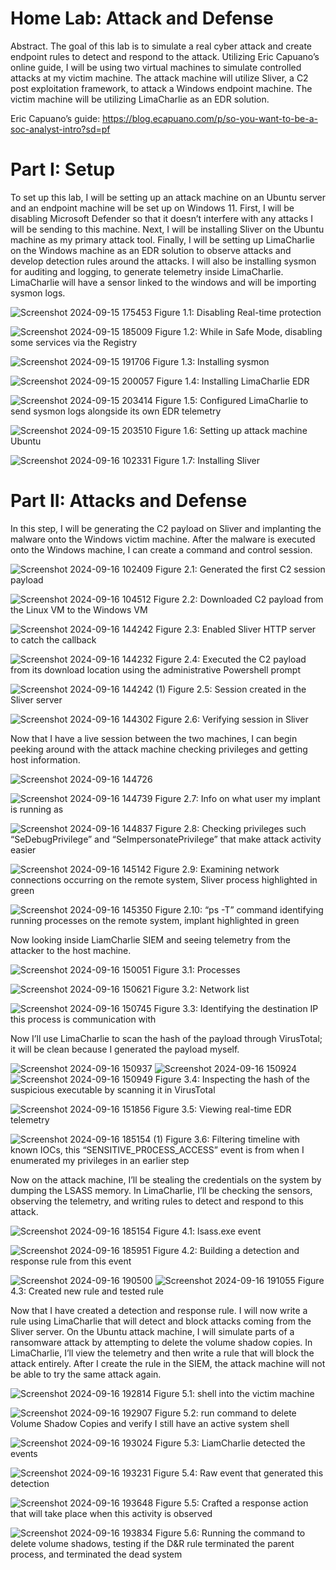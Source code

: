 # Home Lab: Attack and Defense
Abstract. The goal of this lab is to simulate a real cyber attack and create endpoint rules to detect and respond to the attack. Utilizing Eric Capuano’s online guide, I will be using two virtual machines to simulate controlled attacks at my victim machine. The attack machine will utilize Sliver, a C2 post exploitation framework, to attack a Windows endpoint machine. The victim machine will be utilizing LimaCharlie as an EDR solution.

Eric Capuano’s guide: https://blog.ecapuano.com/p/so-you-want-to-be-a-soc-analyst-intro?sd=pf

# Part I: Setup

To set up this lab, I will be setting up an attack machine on an Ubuntu server and an endpoint machine will be set up on Windows 11. First, I will be disabling Microsoft Defender so that it doesn’t interfere with any attacks I will be sending to this machine. Next, I will be installing Sliver on the Ubuntu machine as my primary attack tool. Finally, I will be setting up LimaCharlie on the Windows machine as an EDR solution to observe attacks and develop detection rules around the attacks. I will also be installing sysmon for auditing and logging, to generate telemetry inside LimaCharlie. LimaCharlie will have a sensor linked to the windows and will be importing sysmon logs.

![Screenshot 2024-09-15 175453](https://github.com/user-attachments/assets/d9b1363c-4f82-4551-8059-a80c73284a84)
Figure 1.1: Disabling Real-time protection

![Screenshot 2024-09-15 185009](https://github.com/user-attachments/assets/4ab97b02-a94e-4579-9f8a-f3b05edb25c9)
Figure 1.2: While in Safe Mode, disabling some services via the Registry

![Screenshot 2024-09-15 191706](https://github.com/user-attachments/assets/c1cd5f02-8b63-4e02-8ce5-03c97a07afdc)
Figure 1.3: Installing sysmon

![Screenshot 2024-09-15 200057](https://github.com/user-attachments/assets/5eb8a014-39ef-475a-b3d9-2a34611c7dbd)
Figure 1.4: Installing LimaCharlie EDR

![Screenshot 2024-09-15 203414](https://github.com/user-attachments/assets/9e2c8c08-6240-4e33-9a6e-305ab4af533a)
Figure 1.5: Configured LimaCharlie to send sysmon logs alongside its own EDR telemetry

![Screenshot 2024-09-15 203510](https://github.com/user-attachments/assets/0904640c-5e7a-4365-a22d-8ffd21184f59)
Figure 1.6: Setting up attack machine Ubuntu

![Screenshot 2024-09-16 102331](https://github.com/user-attachments/assets/099bc407-4f05-4b7d-8517-8a46c8a34398)
Figure 1.7: Installing Sliver

# Part II: Attacks and Defense

In this step, I will be generating the C2 payload on Sliver and implanting the malware onto the Windows victim machine. After the malware is executed onto the Windows machine, I can create a command and control session.

![Screenshot 2024-09-16 102409](https://github.com/user-attachments/assets/0e16f046-2a3c-406d-84c0-6afb4ffc4142)
Figure 2.1: Generated the first C2 session payload

![Screenshot 2024-09-16 104512](https://github.com/user-attachments/assets/c70d91d9-c555-49f6-b67c-c660580bae73)
Figure 2.2: Downloaded C2 payload from the Linux VM to the Windows VM

![Screenshot 2024-09-16 144242](https://github.com/user-attachments/assets/a85d81af-40cb-418e-9cdd-8c5cf3ded67b)
Figure 2.3: Enabled Sliver HTTP server to catch the callback

![Screenshot 2024-09-16 144232](https://github.com/user-attachments/assets/cadbf9fd-34f8-4092-bc63-d67ea95fa845)
Figure 2.4: Executed the C2 payload from its download location using the administrative Powershell prompt

![Screenshot 2024-09-16 144242 (1)](https://github.com/user-attachments/assets/9f0b0e8a-1714-4f12-9f63-5c60be45d3b2)
Figure 2.5: Session created in the Sliver server

![Screenshot 2024-09-16 144302](https://github.com/user-attachments/assets/56860b71-7a1b-490e-8e67-81d17622ddf7)
Figure 2.6: Verifying session in Sliver

Now that I have a live session between the two machines, I can begin peeking around with the attack machine checking privileges and getting host information.

![Screenshot 2024-09-16 144726](https://github.com/user-attachments/assets/9e1d81ad-6d97-4d54-ae47-1706ab67468c)

![Screenshot 2024-09-16 144739](https://github.com/user-attachments/assets/5bf7f171-8330-49fd-80ef-07f64e3ed682)
Figure 2.7: Info on what user my implant is running as

![Screenshot 2024-09-16 144837](https://github.com/user-attachments/assets/9c8178a6-d794-443f-bd0b-2b6d43338746)
Figure 2.8: Checking privileges such “SeDebugPrivilege” and “SeImpersonatePrivilege” that make attack activity easier

![Screenshot 2024-09-16 145142](https://github.com/user-attachments/assets/3f06050d-6210-4802-aed6-1c358748c930)
Figure 2.9: Examining network connections occurring on the remote system, Sliver process highlighted in green

![Screenshot 2024-09-16 145350](https://github.com/user-attachments/assets/cd4857d5-8268-4fb2-8ecb-b843cbb074a4)
Figure 2.10: “ps -T” command identifying running processes on the remote system, implant highlighted in green

Now looking inside LiamCharlie SIEM and seeing telemetry from the attacker to the host machine.

![Screenshot 2024-09-16 150051](https://github.com/user-attachments/assets/6e0c7cf6-f5e2-4cab-af9d-dcd2639788ce)
Figure 3.1: Processes

![Screenshot 2024-09-16 150621](https://github.com/user-attachments/assets/b87543f1-c6d9-4062-8116-9bcb304edafc)
Figure 3.2: Network list

![Screenshot 2024-09-16 150745](https://github.com/user-attachments/assets/077c3eec-3680-488f-8d5b-961946470761)
Figure 3.3: Identifying the destination IP this process is communication with

Now I’ll use LimaCharlie to scan the hash of the payload through VirusTotal; it will be clean because I generated the payload myself.

![Screenshot 2024-09-16 150937](https://github.com/user-attachments/assets/d584d93c-eddd-4e6a-a00e-72ecfb38be0a)
![Screenshot 2024-09-16 150924](https://github.com/user-attachments/assets/8a830fd2-8e11-4eff-8b09-119a4c960a76)
![Screenshot 2024-09-16 150949](https://github.com/user-attachments/assets/ce3acec6-acf6-4c7a-986e-f2cbf7c2566e)
Figure 3.4: Inspecting the hash of the suspicious executable by scanning it in VirusTotal

![Screenshot 2024-09-16 151856](https://github.com/user-attachments/assets/92bbbd89-dfa8-432b-b315-7926ef9e8327)
Figure 3.5: Viewing real-time EDR telemetry

![Screenshot 2024-09-16 185154 (1)](https://github.com/user-attachments/assets/193e802f-e5a1-4ab1-bc42-1bc8f9a11dbe)
Figure 3.6: Filtering timeline with known IOCs, this “SENSITIVE_PR0CESS_ACCESS” event is from when I enumerated my privileges in an earlier step

Now on the attack machine, I’ll be stealing the credentials on the system by dumping the LSASS memory. In LimaCharlie, I’ll be checking the sensors, observing the telemetry, and writing rules to detect and respond to this attack.

![Screenshot 2024-09-16 185154](https://github.com/user-attachments/assets/c866c407-96be-497e-a791-2b9385c4337a)
Figure 4.1: lsass.exe event

![Screenshot 2024-09-16 185951](https://github.com/user-attachments/assets/17f7889d-d87b-49df-9018-e8f91052bcae)
Figure 4.2: Building a detection and response rule from this event

![Screenshot 2024-09-16 190500](https://github.com/user-attachments/assets/f43cf4ad-3d93-447e-b870-9684f16424d9)
![Screenshot 2024-09-16 191055](https://github.com/user-attachments/assets/b29616bf-c54a-42f7-a384-3b2e6266c2f4)
Figure 4.3: Created new rule and tested rule

Now that I have created a detection and response rule. I will now write a rule using LimaCharlie that will detect and block attacks coming from the Sliver server. On the Ubuntu attack machine, I will simulate parts of a ransomware attack by attempting to delete the volume shadow copies. In LimaCharlie, I’ll view the telemetry and then write a rule that will block the attack entirely. After I create the rule in the SIEM, the attack machine will not be able to try the same attack again.

![Screenshot 2024-09-16 192814](https://github.com/user-attachments/assets/a1fd3e7c-1675-4a57-a3d1-3e816198b3f4)
Figure 5.1: shell into the victim machine

![Screenshot 2024-09-16 192907](https://github.com/user-attachments/assets/03cf2d89-815f-41b7-afdb-76649c29e5f8)
Figure 5.2: run command to delete Volume Shadow Copies and verify I still have an active system shell

![Screenshot 2024-09-16 193024](https://github.com/user-attachments/assets/84aa1188-ccc6-43ee-9785-00c2c1024b2a)
Figure 5.3: LiamCharlie detected the events

![Screenshot 2024-09-16 193231](https://github.com/user-attachments/assets/5f6498c7-088d-4d79-b6d1-855af90ef48c)
Figure 5.4: Raw event that generated this detection

![Screenshot 2024-09-16 193648](https://github.com/user-attachments/assets/06d02b53-3d4d-4b71-829a-6b11b83be5eb)
Figure 5.5: Crafted a response action that will take place when this activity is observed

![Screenshot 2024-09-16 193834](https://github.com/user-attachments/assets/f8cc19ed-6409-4dc7-9b13-b49061a86fb8)
Figure 5.6: Running the command to delete volume shadows, testing if the D&R rule terminated the parent process, and terminated the dead system

